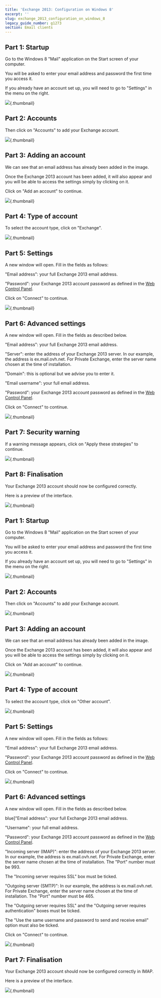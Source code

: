 ```yaml
---
title: 'Exchange 2013: Configuration on Windows 8'
excerpt: ''
slug: exchange_2013_configuration_on_windows_8
legacy_guide_number: g1273
section: Email clients
---
```



## Part 1: Startup
Go to the Windows 8 "Mail" application on the Start screen of your computer.

You will be asked to enter your email address and password the first time you access it.

If you already have an account set up, you will need to go to "Settings" in the menu on the right.

![](images/img_1107.jpg){.thumbnail}


## Part 2: Accounts
Then click on "Accounts" to add your Exchange account.

![](images/img_1108.jpg){.thumbnail}


## Part 3: Adding an account
We can see that an email address has already been added in the image.

Once the Exchange 2013 account has been added, it will also appear and you will be able to access the settings simply by clicking on it.

Click on "Add an account" to continue.

![](images/img_1109.jpg){.thumbnail}


## Part 4: Type of account
To select the account type, click on "Exchange".

![](images/img_1110.jpg){.thumbnail}


## Part 5: Settings
A new window will open. Fill in the fields as follows:

"Email address": your full Exchange 2013 email address.

"Password": your Exchange 2013 account password as defined in the [Web Control Panel](https://www.ovh.com/manager/web/login.html).

Click on "Connect" to continue.

![](images/img_1111.jpg){.thumbnail}


## Part 6: Advanced settings
A new window will open. Fill in the fields as described below.

"Email address": your full Exchange 2013 email address.

"Server": enter the address of your Exchange 2013 server. In our example, the address is ex.mail.ovh.net. For Private Exchange, enter the server name chosen at the time of installation.

"Domain": this is optional but we advise you to enter it.

"Email username": your full email address.

"Password": your Exchange 2013 account password as defined in the [Web Control Panel](https://www.ovh.com/manager/web/login.html).

Click on "Connect" to continue.

![](images/img_1112.jpg){.thumbnail}


## Part 7: Security warning
If a warning message appears, click on "Apply these strategies" to continue.

![](images/img_1113.jpg){.thumbnail}


## Part 8: Finalisation
Your Exchange 2013 account should now be configured correctly.

Here is a preview of the interface.

![](images/img_1114.jpg){.thumbnail}


## Part 1: Startup
Go to the Windows 8 "Mail" application on the Start screen of your computer.

You will be asked to enter your email address and password the first time you access it.

If you already have an account set up, you will need to go to "Settings" in the menu on the right.

![](images/img_1115.jpg){.thumbnail}


## Part 2: Accounts
Then click on "Accounts" to add your Exchange account.

![](images/img_1116.jpg){.thumbnail}


## Part 3: Adding an account
We can see that an email address has already been added in the image.

Once the Exchange 2013 account has been added, it will also appear and you will be able to access the settings simply by clicking on it.

Click on "Add an account" to continue.

![](images/img_1117.jpg){.thumbnail}


## Part 4: Type of account
To select the account type, click on "Other account".

![](images/img_1118.jpg){.thumbnail}


## Part 5: Settings
A new window will open. Fill in the fields as follows:

"Email address": your full Exchange 2013 email address.

"Password": your Exchange 2013 account password as defined in the [Web Control Panel](https://www.ovh.com/manager/web/login.html).

Click on "Connect" to continue.

![](images/img_1119.jpg){.thumbnail}


## Part 6: Advanced settings
A new window will open. Fill in the fields as described below.

blue]"Email address": your full Exchange 2013 email address.

"Username": your full email address.

"Password": your Exchange 2013 account password as defined in the [Web Control Panel](https://www.ovh.com/manager/web/login.html).

"Incoming server (IMAP)": enter the address of your Exchange 2013 server. In our example, the address is ex.mail.ovh.net. For Private Exchange, enter the server name chosen at the time of installation.
The "Port" number must be 993.

The "Incoming server requires SSL" box must be ticked.

"Outgoing server (SMTP)": In our example, the address is ex.mail.ovh.net. For Private Exchange, enter the server name chosen at the time of installation.
The "Port" number must be 465.

The "Outgoing server requires SSL" and the "Outgoing server requires authentication" boxes must be ticked.

The "Use the same username and password to send and receive email" option must also be ticked.

Click on "Connect" to continue.

![](images/img_1120.jpg){.thumbnail}


## Part 7: Finalisation
Your Exchange 2013 account should now be configured correctly in IMAP.

Here is a preview of the interface.

![](images/img_1121.jpg){.thumbnail}

